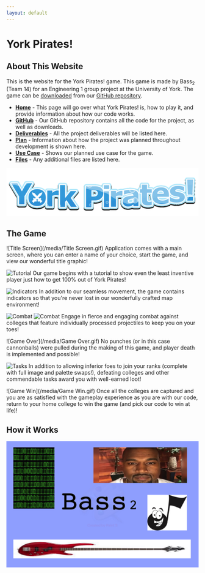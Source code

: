 ```yaml
---
layout: default
---
```

# York Pirates!
## About This Website
This is the website for the York Pirates! game.
This game is made by Bass<sub>2</sub> (Team 14) for an Engineering 1 group project at the University of York.
The game can be [downloaded](https://github.com/engteam14/yorkpirates/releases) from our [GitHub repository](https://github.com/engteam14/yorkpirates).

- [**Home**]() - This page will go over what York Pirates! is, how to play it, and provide information about how our code works.
- [**GitHub**](https://github.com/engteam14/yorkpirates) - Our GitHub repository contains all the code for the project, as well as downloads.
- [**Deliverables**](/deliverables) - All the project deliverables will be listed here.
- [**Plan**](/plan) - Information about how the project was planned throughout development is shown here.
- [**Use Case**](/usecase) - Shows our planned use case for the game.
- [**Files**](/files) - Any additional files are listed here.

![Game Logo](/media/Logo.gif)

## The Game

![Title Screen](/media/Title Screen.gif)
Application comes with a main screen, where you can enter a name of your choice, start the game, and view our wonderful title graphic!

![Tutorial](/media/Tutorial.gif)
Our game begins with a tutorial to show even the least inventive player just how to get 100% out of York Pirates!

![Indicators](/media/Indicators.gif)
In addition to our seamless movement, the game contains indicators so that you're never lost in our wonderfully crafted map environment!

![Combat](/media/Combat.gif)
![Combat](/media/Combat.gif)
Engage in fierce and engaging combat against colleges that feature individually processed projectiles to keep you on your toes!

![Game Over](/media/Game Over.gif)
No punches (or in this case cannonballs) were pulled during the making of this game, and player death is implemented and possible!

![Tasks](/media/Tasks.gif)
In addition to allowing inferior foes to join your ranks (complete with full image and palette swaps!), defeating colleges and other commendable tasks award you with well-earned loot!

![Game Win](/media/Game Win.gif)
Once all the colleges are captured and you are as satisfied with the gameplay experience as you are with our code, return to your home college to win the game (and pick our code to win at life)!

## How it Works

![Team Logo](/media/logo.png)
